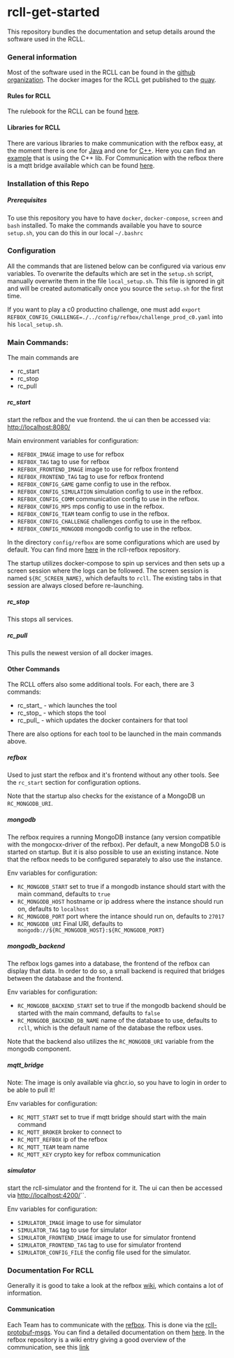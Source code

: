 # rcll-get-started
This repository bundles the documentation and setup details around the software used in the RCLL.
### General information
Most of the software used in the RCLL can be found in the [github organization](https://github.com/robocup-logistics). 
The docker images for the RCLL get published to the [quay](https://quay.io/organization/robocup-logistics).
#### Rules for RCLL
The rulebook for the RCLL can be found [here](https://github.com/robocup-logistics/rcll-rulebook).
#### Libraries for RCLL
There are various libraries to make communication with the refbox easy, at the moment there is one for [Java](https://github.com/robocup-logistics/rcll-java) and one for [C++](https://github.com/fawkesrobotics/protobuf_comm). Here you can find an [example](https://github.com/lef98/rcll_refbox_comm_example) that is using the C++ lib. For Communication with the refbox there is a mqtt bridge available which can be found [here](https://github.com/robocup-logistics/rcll-mqtt-bridge).

### Installation of this Repo
##### Prerequisites
To use this repository you have to have `docker`, `docker-compose`, `screen` and `bash` installed. To make the commands available you have to source `setup.sh`, you can do this in our local
`~/.bashrc`

### Configuration
All the commands that are listened below can be configured via various env variables. To overwrite the defaults which are set in the `setup.sh` script, manually overwrite them in the file `local_setup.sh`. This file is ignored in git and will be created automatically once you source the `setup.sh` for the first time.

If you want to play a c0 productino challenge, one must add `export REFBOX_CONFIG_CHALLENGE=./../config/refbox/challenge_prod_c0.yaml` into his `local_setup.sh`.

### Main Commands:

The main commands are
 - rc_start
 - rc_stop
 - rc_pull



##### rc_start

start the refbox and the vue frontend. the ui can then be accessed via: [http://localhost:8080/](http://localhost:8080/)

Main environment variables for configuration:
- `REFBOX_IMAGE` image to use for refbox
- `REFBOX_TAG` tag to use for refbox
- `REFBOX_FRONTEND_IMAGE` image to use for refbox frontend
- `REFBOX_FRONTEND_TAG` tag to use for refbox frontend
- `REFBOX_CONFIG_GAME` game config to use in the refbox.
- `REFBOX_CONFIG_SIMULATION` simulation config to use in the refbox.
- `REFBOX_CONFIG_COMM` communication config to use in the refbox.
- `REFBOX_CONFIG_MPS` mps config to use in the refbox.
- `REFBOX_CONFIG_TEAM` team config to use in the refbox.
- `REFBOX_CONFIG_CHALLENGE` challenges config to use in the refbox.
- `REFBOX_CONFIG_MONGODB` mongodb config to use in the refbox.

In the directory `config/refbox` are some configurations which are used by default. You can find more [here](https://github.com/robocup-logistics/rcll-refbox/tree/master/cfg]) in the rcll-refbox repository.

The startup utilizes docker-compose to spin up services and then sets up a screen session where the logs can be followed.
The screen session is named `${RC_SCREEN_NAME}`, which defaults to `rcll`.
The existing tabs in that session are always closed before re-launching.

##### rc_stop
This stops all services.

##### rc_pull
This pulls the newest version of all docker images.

#### Other Commands

The RCLL offers also some additional tools. For each, there are 3 commands:
 - rc_start_<tool> - which launches the tool
 - rc_stop_<tool> - which stops the tool
 - rc_pull_<tool> - which updates the docker containers for that tool

There are also options for each tool to be launched in the main commands above.

##### refbox

Used to just start the refbox and it's frontend without any other tools.
See the `rc_start` section for configuration options.

Note that the startup also checks for the existance of a MongoDB un `RC_MONGODB_URI`.

##### mongodb

The refbox requires a running MongoDB instance (any version compatible with the mongocxx-driver of the refbox).
Per default, a new MongoDB 5.0 is started on startup. But it is also possible to use an existing instance. Note that the refbox needs to be configured separately to also use the instance.

Env variables for configuration:
- `RC_MONGODB_START` set to true if a mongodb instance should start with the main command, defaults to `true`
- `RC_MONGODB_HOST` hostname or ip address where the instance should run on, defaults to `localhost`
- `RC_MONGODB_PORT` port where the intance should run on, defaults to `27017`
- `RC_MONGODB_URI` Final URI, defaults to` mongodb://${RC_MONGODB_HOST}:${RC_MONGODB_PORT}`

##### mongodb_backend

The refbox logs games into a database, the frontend of the refbox can display that data.
In order to do so, a small backend is required that bridges between the database and the frontend.

Env variables for configuration:
- `RC_MONGODB_BACKEND_START` set to true if the mongodb backend should be started with the main command, defaults to `false`
- `RC_MONGODB_BACKEND_DB_NAME` name of the database to use, defaults to `rcll`, which is the default name of the database the refbox uses.

Note that the backend also utilizes the `RC_MONGODB_URI` variable from the mongodb component.

##### mqtt_bridge

Note: The image is only available via ghcr.io, so you have to login in order to be able to pull it!

Env variables for configuration:
- `RC_MQTT_START` set to true if mqtt bridge should start with the main command
- `RC_MQTT_BROKER` broker to connect to
- `RC_MQTT_REFBOX` ip of the refbox
- `RC_MQTT_TEAM` team name
- `RC_MQTT_KEY` crypto key for refbox communication


##### simulator
start the rcll-simulator and the frontend for it. The ui can then be accessed via [http://localhost:4200/](http://localhost:4200/)``. 

Env variables for configuration: 
- `SIMULATOR_IMAGE` image to use for simulator
- `SIMULATOR_TAG` tag to use for simulator
- `SIMULATOR_FRONTEND_IMAGE` image to use for simulator frontend
- `SIMULATOR_FRONTEND_TAG` tag to use for simulator frontend
- `SIMULATOR_CONFIG_FILE` the config file used for the simulator.

### Documentation For RCLL

Generally it is good to take a look at the refbox [wiki](https://github.com/robocup-logistics/rcll-refbox/wiki), which contains a lot of information.

#### Communication
Each Team has to communicate with the [refbox](https://github.com/robocup-logistics/rcll-refbox). This is done via the [rcll-protobuf-msgs](https://github.com/robocup-logistics/rcll-protobuf-msgs). You can find a detailed documentation on them [here](https://pkohout.github.io/rcll-protobuf-msgs/). In the refbox repository is a wiki entry giving a good overview of the communication, see this [link](https://github.com/robocup-logistics/rcll-refbox/wiki/Communication-Protocol#messages-sent-from-the-refbox)
